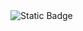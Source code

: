<img alt="Static Badge" src="https://img.shields.io/badge/:badgeContent?logo=%3Csvg%20role%3D%22img%22%20viewBox%3D%220%200%2024%2024%22%20xmlns%3D%22http%3A%2F%2Fwww.w3.org%2F2000%2Fsvg%22%3E%3Ctitle%3ETistory%3C%2Ftitle%3E%3Cpath%20d%3D%22M0%203a3%203%200%201%200%206%200%203%203%200%200%200-6%200m9%2018a3%203%200%201%200%206%200%203%203%200%200%200-6%200m0-9a3%203%200%201%200%206%200%203%203%200%200%200-6%200m0-9a3%203%200%201%200%206%200%203%203%200%200%200-6%200m9%200a3%203%200%201%200%206%200%203%203%200%200%200-6%200%22%2F%3E%3C%2Fsvg%3E&logoColor=eb531f&label=Tistory&link=https%3A%2F%2Fklosv-dev.tistory.com%2F">
